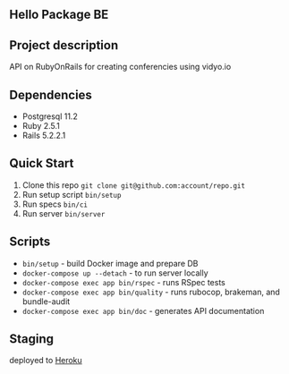 ## Hello Package BE

## Project description
API on RubyOnRails for creating conferencies using vidyo.io 
## Dependencies

* Postgresql 11.2
* Ruby 2.5.1
* Rails 5.2.2.1

## Quick Start

1. Clone this repo `git clone git@github.com:account/repo.git`
2. Run setup script `bin/setup`
3. Run specs `bin/ci`
3. Run server `bin/server`

## Scripts

* `bin/setup` - build Docker image and prepare DB
* `docker-compose up --detach` - to run server locally
* `docker-compose exec app bin/rspec` - runs RSpec tests
* `docker-compose exec app bin/quality` - runs rubocop, brakeman, and bundle-audit
* `docker-compose exec app bin/doc` - generates API documentation

## Staging

deployed to [Heroku](https://fsconferenceapp.herokuapp.com/)

